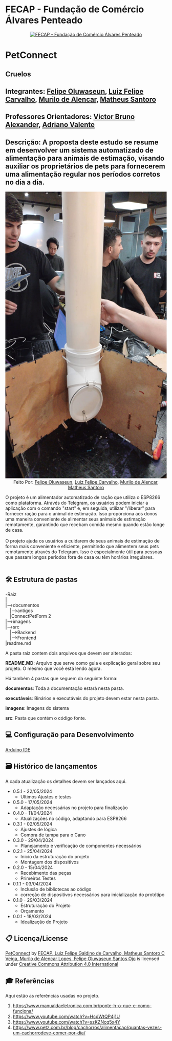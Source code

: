 # FECAP - Fundação de Comércio Álvares Penteado

<p align="center">
<a href= "https://www.fecap.br/"><img src="https://encrypted-tbn0.gstatic.com/images?q=tbn:ANd9GcRhZPrRa89Kma0ZZogxm0pi-tCn_TLKeHGVxywp-LXAFGR3B1DPouAJYHgKZGV0XTEf4AE&usqp=CAU" alt="FECAP - Fundação de Comércio Álvares Penteado" border="0"></a>
</p>

# PetConnect

## Cruelos

## Integrantes: <a href="https://www.linkedin.com/in/felipeosantosojo/">Felipe Oluwaseun</a>, <a href="https://www.linkedin.com/in/luiz-felipe-galdino-de-carvalho-45765316b/">Luiz Felipe Carvalho</a>, <a href="https://www.linkedin.com/in/murilo-de-alencar-lopes-55532524a/?utm_source=share&utm_campaign=share_via&utm_content=profile&utm_medium=ios_app">Murilo de Alencar</a>, <a href="https://www.linkedin.com/in/matheus-santoro-34b7a7186/">Matheus Santoro</a>

## Professores Orientadores: <a href="https://www.linkedin.com/in/victorbarq/">Victor Bruno Alexander</a>, <a href="https://www.linkedin.com/in/adriano-valente-534576135/">Adriano Valente</a>

## Descrição: A proposta deste estudo se resume em desenvolver um sistema automatizado de alimentação para animais de estimação, visando auxiliar os proprietários de pets para fornecerem uma alimentação regular nos períodos corretos no dia a dia.

<p align="center">
<img src="https://raw.githubusercontent.com/2024-1-NADS1-A/Projeto7/main/imagens/image00004.jpeg" alt="NOME DO GRUPO" border="0"> Feito Por:
<a href="https://www.linkedin.com/in/felipeosantosojo/">Felipe Oluwaseun</a>, <a href="https://www.linkedin.com/in/luiz-felipe-galdino-de-carvalho-45765316b/">Luiz Felipe Carvalho</a>, <a href="https://www.linkedin.com/in/murilo-de-alencar-lopes-55532524a/?utm_source=share&utm_campaign=share_via&utm_content=profile&utm_medium=ios_app">Murilo de Alencar</a>, <a href="https://www.linkedin.com/in/matheus-santoro-34b7a7186/">Matheus Santoro</a>



O projeto é um alimentador automatizado de ração que utiliza o ESP8266 como plataforma. Através do Telegram, os usuários podem iniciar a aplicação com o comando "start" e, em seguida, utilizar "/liberar" para fornecer ração para o animal de estimação. Isso proporciona aos donos uma maneira conveniente de alimentar seus animais de estimação remotamente, garantindo que recebam comida mesmo quando estão longe de casa.
<br><br>
O projeto ajuda os usuários a cuidarem de seus animais de estimação de forma mais conveniente e eficiente, permitindo que alimentem seus pets remotamente através do Telegram. Isso é especialmente útil para pessoas que passam longos períodos fora de casa ou têm horários irregulares.
<br><br>


## 🛠 Estrutura de pastas

-Raiz<br>
|<br>
|-->documentos<br>
  &emsp;|-->antigos<br>
  &emsp;|ConnectPetForm 2<br>
|-->imagens<br>
|-->src<br>
  &emsp;|-->Backend<br>
  &emsp;|-->Frontend<br>
|readme.md<br>

A pasta raiz contem dois arquivos que devem ser alterados:

<b>README.MD</b>: Arquivo que serve como guia e explicação geral sobre seu projeto. O mesmo que você está lendo agora.

Há também 4 pastas que seguem da seguinte forma:

<b>documentos</b>: Toda a documentação estará nesta pasta.

<b>executáveis</b>: Binários e executáveis do projeto devem estar nesta pasta.

<b>imagens</b>: Imagens do sistema

<b>src</b>: Pasta que contém o código fonte.



## 💻 Configuração para Desenvolvimento



<a href="https://www.arduino.cc">Arduino IDE</a>



## 🗃 Histórico de lançamentos

A cada atualização os detalhes devem ser lançados aqui.

* 0.5.1 - 22/05/2024
    * Ultimos Ajustes e testes
* 0.5.0 - 17/05/2024
    * Adaptação necessárias no projeto para finalização
* 0.4.0 - 11/04/2024
    * Atualizações no código, adaptando para ESP8266
* 0.3.1 - 02/05/2024
    * Ajustes de lógica
    * Compra de tampa para o Cano
* 0.3.0 - 29/04/2024
    * Planejamento e verificação de componentes necessários
* 0.2.1 - 25/04/2024
    * Inicio da estruturação do projeto
    * Montagem dos dispositivos
* 0.2.0 - 15/04/2024
    * Recebimento das peças 
    * Primeiros Testes
* 0.1.1 - 03/04/2024
    * Inclusão de bibliotecas ao código
    * correção de dispositivos necessários para inicialização do protótipo 
* 0.1.0 - 29/03/2024
    * Estruturação do Projeto
    * Orçamento
* 0.0.1 - 18/03/2024
    * Idealização do Projeto

## 📋 Licença/License

<p xmlns:cc="http://creativecommons.org/ns#" xmlns:dct="http://purl.org/dc/terms/"><a property="dct:title" rel="cc:attributionURL" href="https://github.com/2024-1-NADS1-A/Projeto7">PetConnect</a> by <a rel="cc:attributionURL dct:creator" property="cc:attributionName" href="https://github.com/2024-1-NADS1-A/Projeto7">FECAP, Luiz Felipe Galdino de Carvalho, Matheus Santoro C Veiga, Murilo de Alencar Lopes, Felipe Oluwaseun Santos Ojo</a> is licensed under <a href="https://creativecommons.org/licenses/by/4.0/?ref=chooser-v1" target="_blank" rel="license noopener noreferrer" style="display:inline-block;">Creative Commons Attribution 4.0 International<img style="height:22px!important;margin-left:3px;vertical-align:text-bottom;" src="https://mirrors.creativecommons.org/presskit/icons/cc.svg?ref=chooser-v1" alt=""><img style="height:22px!important;margin-left:3px;vertical-align:text-bottom;" src="https://mirrors.creativecommons.org/presskit/icons/by.svg?ref=chooser-v1" alt=""></a></p>

## 🎓 Referências

Aqui estão as referências usadas no projeto.

1. https://www.manualdaeletronica.com.br/ponte-h-o-que-e-como-funciona/
2. https://www.youtube.com/watch?v=HcdWtQP4j1U
3. https://www.youtube.com/watch?v=szKZNcq5x4Y
4. https://www.petz.com.br/blog/cachorros/alimentacao/quantas-vezes-um-cachorrodeve-comer-por-dia/
